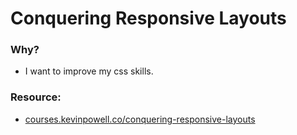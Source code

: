 # Conquering Responsive Layouts

### Why?

- I want to improve my css skills.

### Resource:

- [courses.kevinpowell.co/conquering-responsive-layouts](https://courses.kevinpowell.co/conquering-responsive-layouts)
